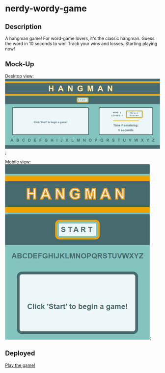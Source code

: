 # nerdy-wordy-game

## Description

A hangman game! For word-game lovers, it's the classic hangman. Guess the word in 10 seconds to win! Track your wins and losses. Starting playing now!

## Mock-Up

Desktop view:
![Hangman game with a start button, a wins and loss tracker and alphabet](./assets/images/desktop-view.PNG);

Mobile view:
![Mobile view of hangman game with title on page with a start button, a wins and loss tracker and alphabet](./assets/images/mobile-view.PNG);

## Deployed

[Play the game!](https://merewall.github.io/nerdy-wordy-game/)
